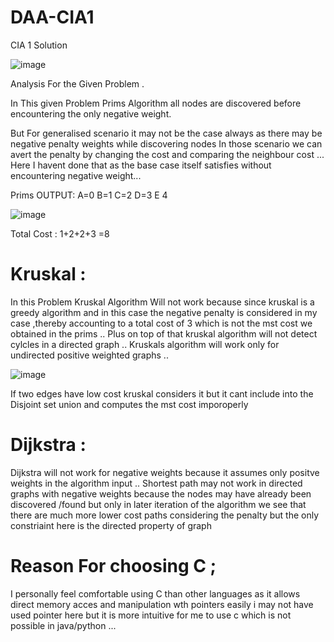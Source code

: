 # DAA-CIA1
CIA 1 Solution



![image](https://user-images.githubusercontent.com/92035508/213091892-5c4ba2d0-1f04-4f5d-b9d4-92c73f00d116.png)



Analysis  For the Given Problem .

In This given Problem Prims Algorithm all nodes are discovered before encountering the only negative weight.

But For generalised scenario it may not be the case always as  there may be negative penalty weights while discovering nodes 
In those scenario we can avert the penalty by changing the cost and comparing the neighbour cost ... Here I havent done that as the base case itself satisfies without encountering negative weight...

Prims OUTPUT:
  A=0 B=1 C=2 D=3 E 4
  
  
  ![image](https://user-images.githubusercontent.com/92035508/213092800-cb9a9aed-1596-4b51-83da-d354e34d60f4.png)
  
  Total Cost :
      1+2+2+3 =8


# Kruskal :
  In this Problem Kruskal Algorithm Will not work because since kruskal is a greedy algorithm and  in this case the negative penalty is considered in my case ,thereby
  accounting to a total cost of 3 which is not the mst cost we obtained in the prims ..
  Plus on top of that kruskal algorithm will not detect cylcles in a directed graph ..
  Kruskals algorithm will work only for undirected positive weighted graphs ..
  
  
  


![image](https://user-images.githubusercontent.com/92035508/213094148-e60e1667-cd06-4b85-a030-ef8caa5e4bea.png)





  If two edges have low cost kruskal considers it but it cant include into the Disjoint set union  and computes the mst cost imporoperly 
 # Dijkstra :
   Dijkstra will not work for negative weights because it assumes only positve weights in the algorithm input ..
   Shortest path may not work in directed graphs with negative weights because the nodes may have already been discovered /found but only  in later iteration of the algorithm we see that there are much more lower cost paths considering the  penalty but the only constriaint here is  the directed property of graph
# Reason For choosing C ;
I personally feel comfortable using C  than other languages as it allows direct memory acces and manipulation wth pointers easily i may not have used pointer here but it is more intuitive for me to use c  which is not possible in java/python ...

